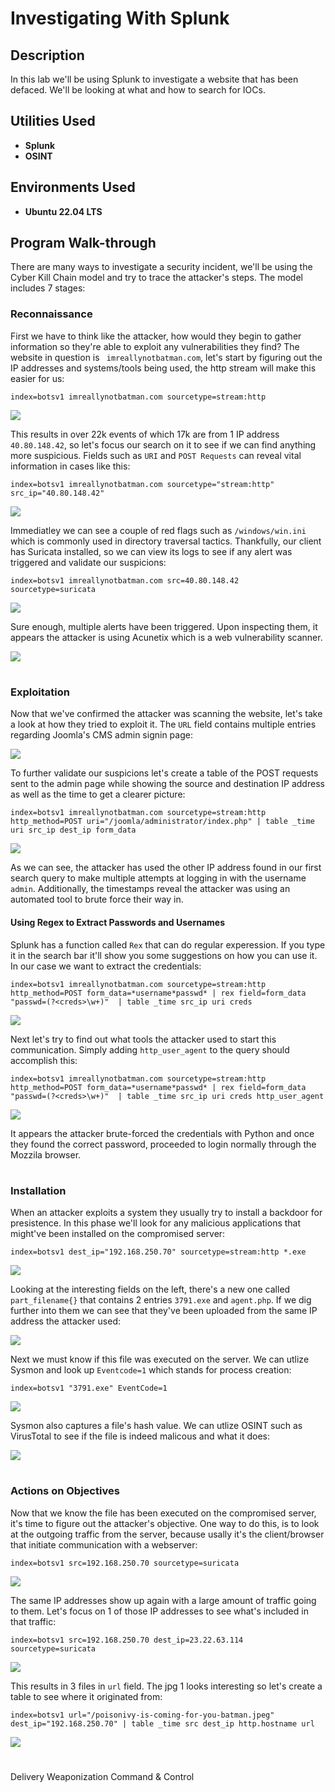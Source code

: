 <h1>Investigating With Splunk</h1>


<h2>Description</h2>

In this lab we'll be using Splunk to investigate a website that has been defaced. We'll be looking at what and how to search for IOCs.


<h2>Utilities Used</h2>

- <b>Splunk</b>
- <b>OSINT</b>

<h2>Environments Used</h2>

- <b>Ubuntu 22.04 LTS</b>

## Program Walk-through

There are many ways to investigate a security incident, we'll be using the Cyber Kill Chain model and try to trace the attacker's steps. The model includes 7 stages:

### Reconnaissance
First we have to think like the attacker, how would they begin to gather information so they're able to exploit any vulnerabilities they find? The website in question is ` imreallynotbatman.com`, let's start by figuring out the IP addresses and systems/tools being used, the http stream will make this easier for us:
```
index=botsv1 imreallynotbatman.com sourcetype=stream:http
```

<img src= "https://i.imgur.com/IlskdNk.png">

This results in over 22k events of which 17k are from 1 IP address `40.80.148.42`, so let's focus our search on it to see if we can find anything more suspicious. Fields such as `URI` and `POST Requests` can reveal vital information in cases like this:

```
index=botsv1 imreallynotbatman.com sourcetype="stream:http" src_ip="40.80.148.42"
```
<img src= "https://i.imgur.com/HKZhlHM.png">

Immediatley we can see a couple of red flags such as `/windows/win.ini` which is commonly used in directory traversal tactics. Thankfully, our client has Suricata installed, so we can view its logs to see if any alert was triggered and validate our suspicions:

```
index=botsv1 imreallynotbatman.com src=40.80.148.42 sourcetype=suricata
```
<img src= "https://i.imgur.com/kMiYWHl.png">

Sure enough, multiple alerts have been triggered. Upon inspecting them, it appears the attacker is using Acunetix which is a web vulnerability scanner.
<br>

<img src= "https://i.ibb.co/1f9MdnK/cve.png">

<h1> </h1>

### Exploitation
Now that we've confirmed the attacker was scanning the website, let's take a look at how they tried to exploit it. The `URL` field contains multiple entries regarding Joomla's CMS admin signin page:
<br>

<img src= "https://i.imgur.com/aNcdj9r.png">

To further validate our suspicions let's create a table of the POST requests sent to the admin page while showing the source and destination IP address as well as the time to get a clearer picture:
```
index=botsv1 imreallynotbatman.com sourcetype=stream:http http_method=POST uri="/joomla/administrator/index.php" | table _time uri src_ip dest_ip form_data
```
<img src= "https://i.imgur.com/s2EGRqA.png">

As we can see, the attacker has used the other IP address found in our first search query to make multiple attempts at logging in with the username `admin`. Additionally, the timestamps reveal the attacker was using an automated tool to brute force their way in.
<br>


#### Using Regex to Extract Passwords and Usernames
Splunk has a function called `Rex` that can do regular experession. If you type it in the search bar it'll show you some suggestions on how you can use it. In our case we want to extract the credentials:
```
index=botsv1 imreallynotbatman.com sourcetype=stream:http http_method=POST form_data=*username*passwd* | rex field=form_data "passwd=(?<creds>\w+)"  | table _time src_ip uri creds
```
<img src= "https://i.imgur.com/KMwvX11.png">

Next let's try to find out what tools the attacker used to start this communication. Simply adding  `http_user_agent` to the query should accomplish this:
```
index=botsv1 imreallynotbatman.com sourcetype=stream:http http_method=POST form_data=*username*passwd* | rex field=form_data "passwd=(?<creds>\w+)"  | table _time src_ip uri creds http_user_agent
```
<img src= "https://i.imgur.com/lipaEWU.png">

It appears the attacker brute-forced the credentials with Python and once they found the correct password, proceeded to login normally through the Mozzila browser.


<h1> </h1>


### Installation
When an attacker exploits a system they usually try to install a backdoor for presistence. In this phase we'll look for any malicious applications that might've been installed on the compromised server:
```
index=botsv1 dest_ip="192.168.250.70" sourcetype=stream:http *.exe
```
<img src= "https://i.imgur.com/4zPNNsM.png">
<br>

Looking at the interesting fields on the left, there's a new one called `part_filename{}` that contains 2 entries `3791.exe` and `agent.php`. If we dig further into them we can see that they've been uploaded from the same IP address the attacker used:
<br>

<img src= "https://i.imgur.com/CyphOV6.png">
<br>

Next we must know if this file was executed on the server. We can utlize Sysmon and look up `Eventcode=1` which stands for process creation:
```
index=botsv1 "3791.exe" EventCode=1
```
<img src= "https://i.imgur.com/n9H7M3I.png">
<br>

Sysmon also captures a file's hash value. We can utlize OSINT such as VirusTotal to see if the file is indeed malicous and what it does:
<br>

<img src= "https://i.imgur.com/7SkijNq.png">
<br>




<h1> </h1>

### Actions on Objectives
Now that we know the file has been executed on the compromised server, it's time to figure out the attacker's objective. One way to do this, is to look at the outgoing traffic from the server, because usally it's the client/browser that initiate communication with a webserver:
```
index=botsv1 src=192.168.250.70 sourcetype=suricata
```
<img src= "https://i.imgur.com/u5MRJoj.png">
<br>

The same IP addresses show up again with a large amount of traffic going to them. Let's focus on 1 of those IP addresses to see what's included in that traffic:
```
index=botsv1 src=192.168.250.70 dest_ip=23.22.63.114 sourcetype=suricata 
```
<img src= "https://i.imgur.com/6Ll3pcd.png">
<br>

This results in 3 files in `url` field. The jpg 1 looks interesting so let's create a table to see where it originated from:
```
index=botsv1 url="/poisonivy-is-coming-for-you-batman.jpeg" dest_ip="192.168.250.70" | table _time src dest_ip http.hostname url
```
<img src= "https://i.imgur.com/Y9fBB7Z.png">
<br>




<h1> </h1>

Delivery
Weaponization
Command & Control




